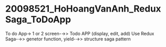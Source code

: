 # 20098521_HoHoangVanAnh_ReduxSaga_ToDoApp
To do App-> 1 or 2 screen-→> Todo APP (display, edit, add) Use Redux Saga-→> genetor function, yield-→> structure saga pattern

